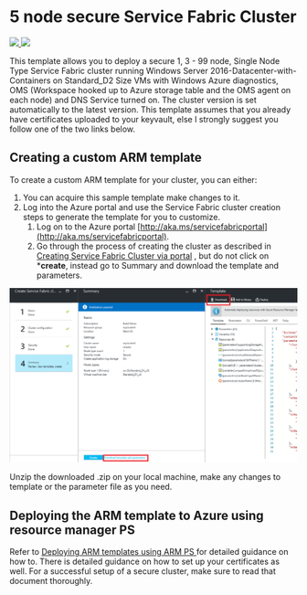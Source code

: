 #  5 node secure Service Fabric Cluster
<a href="https://portal.azure.com/#create/Microsoft.Template/uri/https%3A%2F%2Fraw.githubusercontent.com%2FAzure%2Fazure-quickstart-templates%2Fmaster%2Fservice-fabric-secure-cluster-5-node-1-nodetype%2Fazuredeploy.json" target="_blank">
    <img src="http://azuredeploy.net/deploybutton.png"/>
</a>
<a href="http://armviz.io/#/?load=https%3A%2F%2Fraw.githubusercontent.com%2FAzure%2Fazure-quickstart-templates%2Fmaster%2Fservice-fabric-secure-cluster-5-node-1-nodetype%2Fazuredeploy.json" target="_blank">
    <img src="http://armviz.io/visualizebutton.png"/>
</a>

This template allows you to deploy a secure 1, 3 - 99  node, Single Node Type Service Fabric cluster running Windows Server 2016-Datacenter-with-Containers on Standard_D2 Size VMs with Windows Azure diagnostics, OMS (Workspace hooked up to Azure storage table and the OMS agent on each node) and DNS Service turned on. The cluster version is set automatically to the latest version. This template assumes that you already have certificates uploaded to your keyvault, else I strongly suggest you follow one of the two links below.

## Creating a custom ARM template

To create a custom ARM template for your cluster, you can either:

1. You can acquire this sample template make changes to it. 
2. Log into the Azure portal and use the Service Fabric cluster creation steps to generate the template for you to customize.
    1. Log on to the Azure portal [http://aka.ms/servicefabricportal](http://aka.ms/servicefabricportal).
    2. Go through the process of creating the cluster as described in [Creating Service Fabric Cluster via portal](https://docs.microsoft.com/azure/service-fabric/service-fabric-cluster-creation-via-portal) , but do not click on ***create**, instead go to Summary and download the template and parameters.


 ![DownloadTemplate][DownloadTemplate]


Unzip the downloaded .zip on your local machine, make any changes to template or the parameter file as you need.


## Deploying the ARM template to Azure using resource manager PS 

Refer to [Deploying ARM templates using ARM PS ](https://azure.microsoft.com/documentation/articles/service-fabric-cluster-creation-via-arm/) for detailed guidance on how to. There is detailed guidance on how to set up your certificates as well. For a successful setup of a secure cluster, make sure to read that document thoroughly. 

<!--Image references-->
[DownloadTemplate]: ./DownloadTemplate.png



